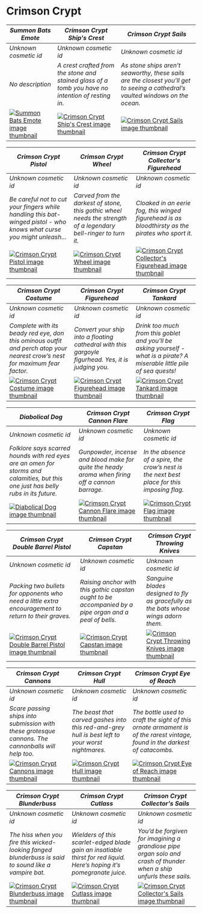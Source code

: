 # Crimson Crypt

| *Summon Bats Emote* | *Crimson Crypt Ship's Crest* | *Crimson Crypt Sails* |
| ------------------- | ---------------------------- | --------------------- |
| *Unknown cosmetic id* | *Unknown cosmetic id* | *Unknown cosmetic id* |
| *No description* | *A crest crafted from the stone and stained glass of a tomb you have no intention of resting in.* | *As stone ships aren’t seaworthy, these sails are the closest you’ll get to seeing a cathedral’s vaulted windows on the ocean.* |
| [![*Summon Bats Emote* image thumbnail](https://cdn.merciasquill.com/images/67035fed8ad30bf0035179c4)](https://seaofthieves.wiki.gg/wiki/Summon_Bats_Emote) | [![*Crimson Crypt Ship's Crest* image thumbnail](https://cdn.merciasquill.com/images/67035fed8ad30bf0035179c4)](https://seaofthieves.wiki.gg/wiki/Crimson_Crypt_Ship's_Crest) | [![*Crimson Crypt Sails* image thumbnail](https://cdn.merciasquill.com/images/67035fed8ad30bf0035179c4)](https://seaofthieves.wiki.gg/wiki/Crimson_Crypt_Sails) |

| *Crimson Crypt Pistol* | *Crimson Crypt Wheel* | *Crimson Crypt Collector's Figurehead* |
| ---------------------- | --------------------- | -------------------------------------- |
| *Unknown cosmetic id* | *Unknown cosmetic id* | *Unknown cosmetic id* |
| *Be careful not to cut your fingers while handling this bat-winged pistol - who knows what curse you might unleash…* | *Carved from the darkest of stone, this gothic wheel needs the strength of a legendary bell-ringer to turn it.* | *Cloaked in an eerie fog, this winged figurehead is as bloodthirsty as the pirates who sport it.* |
| [![*Crimson Crypt Pistol* image thumbnail](https://cdn.merciasquill.com/images/67035fed8ad30bf0035179c4)](https://seaofthieves.wiki.gg/wiki/Crimson_Crypt_Pistol) | [![*Crimson Crypt Wheel* image thumbnail](https://cdn.merciasquill.com/images/67035fed8ad30bf0035179c4)](https://seaofthieves.wiki.gg/wiki/Crimson_Crypt_Wheel) | [![*Crimson Crypt Collector's Figurehead* image thumbnail](https://cdn.merciasquill.com/images/67035fed8ad30bf0035179c4)](https://seaofthieves.wiki.gg/wiki/Crimson_Crypt_Collector's_Figurehead) |

| *Crimson Crypt Costume* | *Crimson Crypt Figurehead* | *Crimson Crypt Tankard* |
| ----------------------- | -------------------------- | ----------------------- |
| *Unknown cosmetic id* | *Unknown cosmetic id* | *Unknown cosmetic id* |
| *Complete with its beady red eye, don this ominous outfit and perch atop your nearest crow’s nest for maximum fear factor.* | *Convert your ship into a floating cathedral with this gargoyle figurhead. Yes, it is judging you.* | *Drink too much from this goblet and you'll be asking yourself - what is a pirate? A miserable little pile of sea quests!* |
| [![*Crimson Crypt Costume* image thumbnail](https://cdn.merciasquill.com/images/67035fed8ad30bf0035179c4)](https://seaofthieves.wiki.gg/wiki/Crimson_Crypt_Costume) | [![*Crimson Crypt Figurehead* image thumbnail](https://cdn.merciasquill.com/images/67035fed8ad30bf0035179c4)](https://seaofthieves.wiki.gg/wiki/Crimson_Crypt_Figurehead) | [![*Crimson Crypt Tankard* image thumbnail](https://cdn.merciasquill.com/images/67035fed8ad30bf0035179c4)](https://seaofthieves.wiki.gg/wiki/Crimson_Crypt_Tankard) |

| *Diabolical Dog* | *Crimson Crypt Cannon Flare* | *Crimson Crypt Flag* |
| ---------------- | ---------------------------- | -------------------- |
| *Unknown cosmetic id* | *Unknown cosmetic id* | *Unknown cosmetic id* |
| *Folklore says scarred hounds with red eyes are an omen for storms and calamities, but this one just has belly rubs in its future.* | *Gunpowder, incense and blood make for quite the heady aroma when firing off a cannon barrage.* | *In the absence of a spire, the crow’s nest is the next best place for this imposing flag.* |
| [![*Diabolical Dog* image thumbnail](https://cdn.merciasquill.com/images/67035fed8ad30bf0035179c4)](https://seaofthieves.wiki.gg/wiki/Diabolical_Dog) | [![*Crimson Crypt Cannon Flare* image thumbnail](https://cdn.merciasquill.com/images/67035fed8ad30bf0035179c4)](https://seaofthieves.wiki.gg/wiki/Crimson_Crypt_Cannon_Flare) | [![*Crimson Crypt Flag* image thumbnail](https://cdn.merciasquill.com/images/67035fed8ad30bf0035179c4)](https://seaofthieves.wiki.gg/wiki/Crimson_Crypt_Flag) |

| *Crimson Crypt Double Barrel Pistol* | *Crimson Crypt Capstan* | *Crimson Crypt Throwing Knives* |
| ------------------------------------ | ----------------------- | ------------------------------- |
| *Unknown cosmetic id* | *Unknown cosmetic id* | *Unknown cosmetic id* |
| *Packing two bullets for opponents who need a little extra encouragement to return to their graves.* | *Raising anchor with this gothic capstan ought to be accompanied by a pipe organ and a peal of bells.* | *Sanguine blades designed to fly as gracefully as the bats whose wings adorn them.* |
| [![*Crimson Crypt Double Barrel Pistol* image thumbnail](https://cdn.merciasquill.com/images/67035fed8ad30bf0035179c4)](https://seaofthieves.wiki.gg/wiki/Crimson_Crypt_Double_Barrel_Pistol) | [![*Crimson Crypt Capstan* image thumbnail](https://cdn.merciasquill.com/images/67035fed8ad30bf0035179c4)](https://seaofthieves.wiki.gg/wiki/Crimson_Crypt_Capstan) | [![*Crimson Crypt Throwing Knives* image thumbnail](https://cdn.merciasquill.com/images/67035fed8ad30bf0035179c4)](https://seaofthieves.wiki.gg/wiki/Crimson_Crypt_Throwing_Knives) |

| *Crimson Crypt Cannons* | *Crimson Crypt Hull* | *Crimson Crypt Eye of Reach* |
| ----------------------- | -------------------- | ---------------------------- |
| *Unknown cosmetic id* | *Unknown cosmetic id* | *Unknown cosmetic id* |
| *Scare passing ships into submission with these grotesque cannons. The cannonballs will help too.* | *The beast that carved gashes into this red-and-grey hull is best left to your worst nightmares.* | *The bottle used to craft the sight of this ornate armament is of the rarest vintage, found in the darkest of catacombs.* |
| [![*Crimson Crypt Cannons* image thumbnail](https://cdn.merciasquill.com/images/67035fed8ad30bf0035179c4)](https://seaofthieves.wiki.gg/wiki/Crimson_Crypt_Cannons) | [![*Crimson Crypt Hull* image thumbnail](https://cdn.merciasquill.com/images/67035fed8ad30bf0035179c4)](https://seaofthieves.wiki.gg/wiki/Crimson_Crypt_Hull) | [![*Crimson Crypt Eye of Reach* image thumbnail](https://cdn.merciasquill.com/images/67035fed8ad30bf0035179c4)](https://seaofthieves.wiki.gg/wiki/Crimson_Crypt_Eye_of_Reach) |

| *Crimson Crypt Blunderbuss* | *Crimson Crypt Cutlass* | *Crimson Crypt Collector's Sails* |
| --------------------------- | ----------------------- | --------------------------------- |
| *Unknown cosmetic id* | *Unknown cosmetic id* | *Unknown cosmetic id* |
| *The hiss when you fire this wicked-looking fanged blunderbuss is said to sound like a vampire bat.* | *Wielders of this scarlet-edged blade gain an insatiable thirst for red liquid. Here’s hoping it’s pomegranate juice.* | *You’d be forgiven for imagining a grandiose pipe organ solo and crash of thunder when a ship unfurls these sails.* |
| [![*Crimson Crypt Blunderbuss* image thumbnail](https://cdn.merciasquill.com/images/67035fed8ad30bf0035179c4)](https://seaofthieves.wiki.gg/wiki/Crimson_Crypt_Blunderbuss) | [![*Crimson Crypt Cutlass* image thumbnail](https://cdn.merciasquill.com/images/67035fed8ad30bf0035179c4)](https://seaofthieves.wiki.gg/wiki/Crimson_Crypt_Cutlass) | [![*Crimson Crypt Collector's Sails* image thumbnail](https://cdn.merciasquill.com/images/67035fed8ad30bf0035179c4)](https://seaofthieves.wiki.gg/wiki/Crimson_Crypt_Collector's_Sails) |
